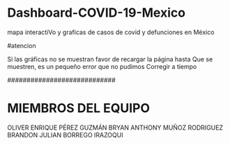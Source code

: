 # Dashboard-COVID-19-Mexico
mapa interactiVo y graficas de casos de covid y defunciones en México

#atencion

Si las gráficas no se muestran favor de recargar la página hasta
Que se muestren, es un pequeño error que no pudimos
Corregir a tiempo

############################

# MIEMBROS DEL EQUIPO
OLIVER ENRIQUE PÉREZ GUZMÁN
BRYAN ANTHONY MUÑOZ RODRIGUEZ
BRANDON JULIAN BORREGO IRAZOQUI
